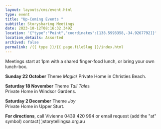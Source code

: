 ```yaml
---
layout: layouts/cms/event.html
type: event
title: "Up-Coming Events "
subtitle: Storysharing Meetings
date: 2023-10-12T08:16:32.349Z
location: '{"type":"Point","coordinates":[138.5993358,-34.9267792]}'
location_details: Assorted
archived: false
permalink: /{{ type }}/{{ page.fileSlug }}/index.html
---
```

Meetings start at 1pm with a shared finger-food lunch, or bring your own lunch-box.

**Sunday 22 October** Theme *Magic*\ 
Private Home in  Christies Beach. 

**Saturday 18 November** Theme *Tall Tale*s \
Private Home in Windsor Gardens. 

**Saturday 2 December** Theme *Joy*\
Private Home in Upper Sturt.

**For directions**, call Vivienne 0439 420 994 or email request (add the "at" symbol)                                               contact( )storytellingsa.org.au